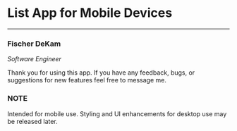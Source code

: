 # List App for Mobile Devices
---
### Fischer DeKam
*Software Engineer*

Thank you for using this app. If you have any feedback, bugs, or suggestions for new features feel free to message me.

### NOTE
Intended for mobile use. Styling and UI enhancements for desktop use may be released later.